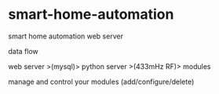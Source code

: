 # smart-home-automation
smart home automation web server

data flow

web server >(mysql)> python server >(433mHz RF)> modules

manage and control your modules (add/configure/delete)
